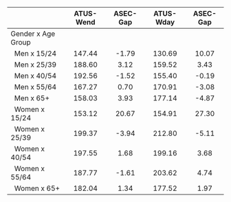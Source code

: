 
|                      |    ATUS-Wend |     ASEC-Gap |    ATUS-Wday |     ASEC-Gap |
| -------------------- | :----------: | :----------: | :----------: | :----------: |
| Gender x Age Group   |              |              |              |              |
| &nbsp;&nbsp;Men x 15/24 |       147.44 |        -1.79 |       130.69 |        10.07 |
| &nbsp;&nbsp;Men x 25/39 |       188.60 |         3.12 |       159.52 |         3.43 |
| &nbsp;&nbsp;Men x 40/54 |       192.56 |        -1.52 |       155.40 |        -0.19 |
| &nbsp;&nbsp;Men x 55/64 |       167.27 |         0.70 |       170.91 |        -3.08 |
| &nbsp;&nbsp;Men x 65+ |       158.03 |         3.93 |       177.14 |        -4.87 |
| &nbsp;&nbsp;Women x 15/24 |       153.12 |        20.67 |       154.91 |        27.30 |
| &nbsp;&nbsp;Women x 25/39 |       199.37 |        -3.94 |       212.80 |        -5.11 |
| &nbsp;&nbsp;Women x 40/54 |       197.55 |         1.68 |       199.16 |         3.68 |
| &nbsp;&nbsp;Women x 55/64 |       187.77 |        -1.61 |       203.62 |         4.74 |
| &nbsp;&nbsp;Women x 65+ |       182.04 |         1.34 |       177.52 |         1.97 |

